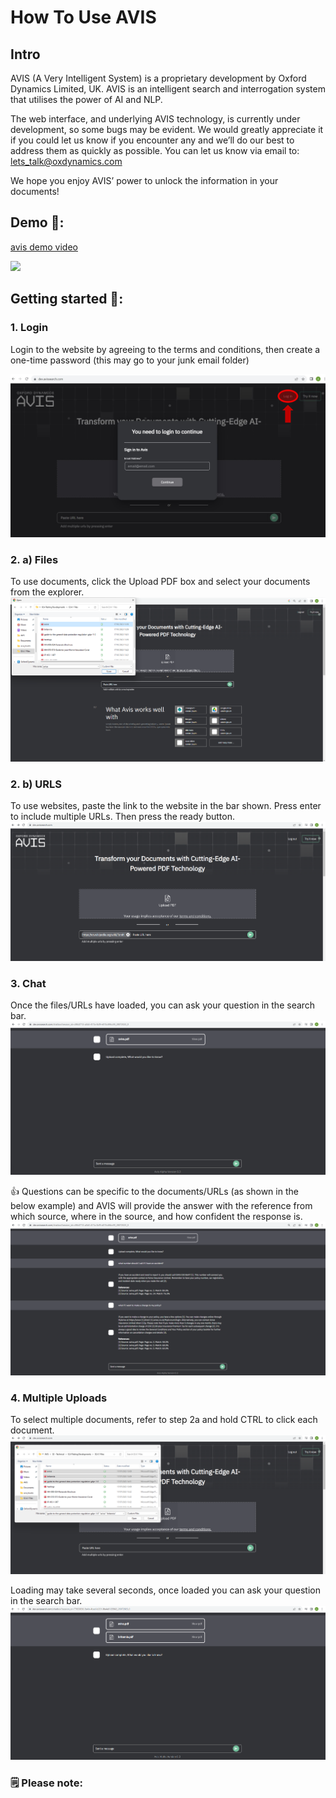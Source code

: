 # How To Use AVIS

## Intro
AVIS (A Very Intelligent System) is a proprietary development by Oxford Dynamics Limited, UK.  AVIS is an intelligent search and interrogation system that utilises the power of AI and NLP.

The web interface, and underlying AVIS technology, is currently under development, so some bugs may be evident.  We would greatly appreciate it if you could let us know if you encounter any and we’ll do our best to address them as quickly as possible.  You can let us know via email to:  lets_talk@oxdynamics.com

We hope you enjoy AVIS’ power to unlock the information in your documents!

## Demo 🎥:

[avis demo video](https://vimeo.com/849488516/2325c2fb8b?share=copy)

[<img src="https://static.vecteezy.com/system/resources/previews/000/574/204/original/vector-sign-of-download-icon.jpg" width="5%">](https://github.com/Oxford-Dynamics-Repository/howto.github.io/assets/121232301/a7df2ecc-0bbb-4440-8295-fbc487d276c0 "Demo video")

## Getting started 🚀:
### 1. Login
Login to the website by agreeing to the terms and conditions, then create a one-time password (this may go to your junk email folder)

![Screenshot of login screen.](img/login.png)

### 2. a) Files
   To use documents, click the Upload PDF box and select your documents from the explorer. 
   ![Screenshot of loading files.](img/pdfs.png)
   
### 2. b) URLS
   To use websites, paste the link to the website in the bar shown. Press enter to include multiple URLs. Then press the ready button.
![Screenshot of loading URLs.](img/urls.png)

### 3. Chat
Once the files/URLs have loaded, you can ask your question in the search bar.
![Screenshot of loaded screen.](img/loaded.png)

   👍 Questions can be specific to the documents/URLs (as shown in the below example) and AVIS will provide the answer with the reference from which source, where in the source, and how confident the response is.
![Screenshot of example questions.](img/questions.png)

### 4. Multiple Uploads
To select multiple documents, refer to step 2a and hold CTRL to click each document.
![Screenshot of multi-file upload.](img/multi_file.png)

Loading may take several seconds, once loaded you can ask your question in the search bar.
![Screenshot of multi-file upload.](img/multi_file_loaded.png)

### 🗒️ Please note: 
